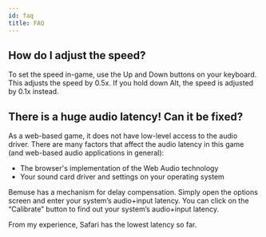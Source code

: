 ```yaml
---
id: faq
title: FAQ
---
```


## How do I adjust the speed?

To set the speed in-game, use the Up and Down buttons on your keyboard.
This adjusts the speed by 0.5x. If you hold down Alt, the speed is
adjusted by 0.1x instead.

## There is a huge audio latency\! Can it be fixed?

As a web-based game, it does not have low-level access to the audio
driver. There are many factors that affect the audio latency in this
game (and web-based audio applications in general):

* The browser's implementation of the Web Audio technology
* Your sound card driver and settings on your operating system

Bemuse has a mechanism for delay compensation. Simply open the options
screen and enter your system’s audio+input latency. You can click on the
“Calibrate” button to find out your system’s audio+input latency.

From my experience, Safari has the lowest latency so far.
